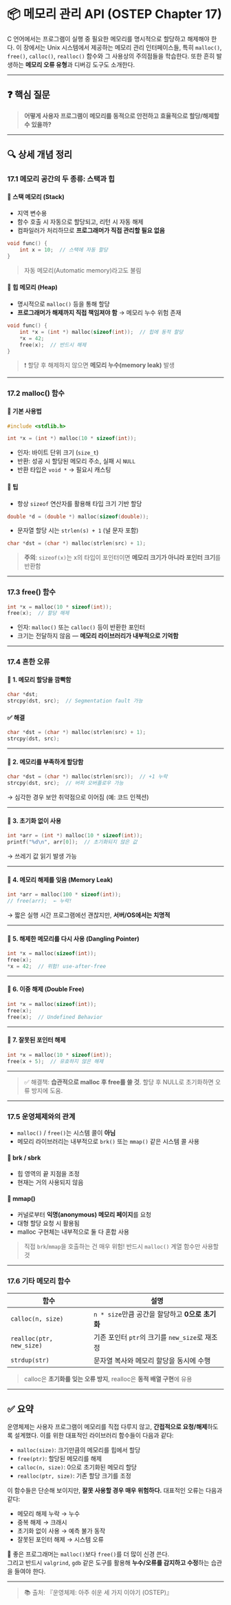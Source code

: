 # 📦 메모리 관리 API (OSTEP Chapter 17)

C 언어에서는 프로그램이 실행 중 필요한 메모리를 명시적으로 할당하고 해제해야 한다. 이 장에서는 Unix 시스템에서 제공하는 메모리 관리 인터페이스들, 특히 `malloc()`, `free()`, `calloc()`, `realloc()` 함수와 그 사용상의 주의점들을 학습한다. 또한 흔히 발생하는 **메모리 오류 유형**과 디버깅 도구도 소개한다.

---

## ❓ 핵심 질문

> **어떻게 사용자 프로그램이 메모리를 동적으로 안전하고 효율적으로 할당/해제할 수 있을까?**

---

## 🔍 상세 개념 정리

### 17.1 메모리 공간의 두 종류: 스택과 힙

#### 📌 스택 메모리 (Stack)
- 지역 변수용
- 함수 호출 시 자동으로 할당되고, 리턴 시 자동 해제
- 컴파일러가 처리하므로 **프로그래머가 직접 관리할 필요 없음**

```c
void func() {
    int x = 10;  // 스택에 자동 할당
}
```

> 자동 메모리(Automatic memory)라고도 불림

#### 📌 힙 메모리 (Heap)
- 명시적으로 `malloc()` 등을 통해 할당
- **프로그래머가 해제까지 직접 책임져야 함** → 메모리 누수 위험 존재

```c
void func() {
    int *x = (int *) malloc(sizeof(int));  // 힙에 동적 할당
    *x = 42;
    free(x);  // 반드시 해제
}
```

> ❗ 할당 후 해제하지 않으면 **메모리 누수(memory leak)** 발생

---

### 17.2 malloc() 함수

#### 🧱 기본 사용법
```c
#include <stdlib.h>

int *x = (int *) malloc(10 * sizeof(int));
```

- 인자: 바이트 단위 크기 (`size_t`)
- 반환: 성공 시 할당된 메모리 주소, 실패 시 `NULL`
- 반환 타입은 `void *` → 필요시 캐스팅

#### 🧠 팁
- 항상 `sizeof` 연산자를 활용해 타입 크기 기반 할당
```c
double *d = (double *) malloc(sizeof(double));
```
- 문자열 할당 시는 `strlen(s) + 1` (널 문자 포함)
```c
char *dst = (char *) malloc(strlen(src) + 1);
```

> **주의**: `sizeof(x)`는 x의 타입이 포인터이면 **메모리 크기가 아니라 포인터 크기**를 반환함

---

### 17.3 free() 함수

```c
int *x = malloc(10 * sizeof(int));
free(x);  // 할당 해제
```

- 인자: `malloc()` 또는 `calloc()` 등이 반환한 포인터
- 크기는 전달하지 않음 — **메모리 라이브러리가 내부적으로 기억함**

---

### 17.4 흔한 오류

#### 🚨 1. 메모리 할당을 깜빡함
```c
char *dst;
strcpy(dst, src);  // Segmentation fault 가능
```

#### ✅ 해결
```c
char *dst = (char *) malloc(strlen(src) + 1);
strcpy(dst, src);
```

---

#### 🚨 2. 메모리를 **부족하게** 할당함
```c
char *dst = (char *) malloc(strlen(src));  // +1 누락
strcpy(dst, src);  // 버퍼 오버플로우 가능
```

→ 심각한 경우 보안 취약점으로 이어짐 (예: 코드 인젝션)

---

#### 🚨 3. 초기화 없이 사용
```c
int *arr = (int *) malloc(10 * sizeof(int));
printf("%d\n", arr[0]);  // 초기화되지 않은 값
```

→ 쓰레기 값 읽기 발생 가능

---

#### 🚨 4. 메모리 해제를 잊음 (Memory Leak)
```c
int *arr = malloc(100 * sizeof(int));
// free(arr);  ← 누락!
```

→ 짧은 실행 시간 프로그램에선 괜찮지만, **서버/OS에서는 치명적**

---

#### 🚨 5. 해제한 메모리를 다시 사용 (Dangling Pointer)
```c
int *x = malloc(sizeof(int));
free(x);
*x = 42;  // 위험! use-after-free
```

---

#### 🚨 6. 이중 해제 (Double Free)
```c
int *x = malloc(sizeof(int));
free(x);
free(x);  // Undefined Behavior
```

---

#### 🚨 7. 잘못된 포인터 해제
```c
int *x = malloc(10 * sizeof(int));
free(x + 5);  // 유효하지 않은 해제
```

---

> ✅ 해결책: **습관적으로 malloc 후 free를 쓸 것**. 할당 후 NULL로 초기화하면 오류 방지에 도움.

---

### 17.5 운영체제와의 관계

- `malloc()` / `free()`는 시스템 콜이 **아님**
- 메모리 라이브러리는 내부적으로 `brk()` 또는 `mmap()` 같은 시스템 콜 사용

#### 📌 brk / sbrk
- 힙 영역의 끝 지점을 조정
- 현재는 거의 사용되지 않음

#### 📌 mmap()
- 커널로부터 **익명(anonymous) 메모리 페이지**를 요청
- 대형 할당 요청 시 활용됨
- malloc 구현체는 내부적으로 둘 다 혼합 사용

> 직접 `brk`/`mmap`을 호출하는 건 매우 위험! 반드시 `malloc()` 계열 함수만 사용할 것

---

### 17.6 기타 메모리 함수

| 함수 | 설명 |
|------|------|
| `calloc(n, size)` | `n * size`만큼 공간을 할당하고 **0으로 초기화** |
| `realloc(ptr, new_size)` | 기존 포인터 `ptr`의 크기를 `new_size`로 재조정 |
| `strdup(str)` | 문자열 복사와 메모리 할당을 동시에 수행 |

> calloc은 **초기화를 잊는 오류 방지**, realloc은 **동적 배열 구현**에 유용

---

## ✅ 요약

운영체제는 사용자 프로그램이 메모리를 직접 다루지 않고, **간접적으로 요청/해제**하도록 설계했다. 이를 위한 대표적인 라이브러리 함수들이 다음과 같다:

- `malloc(size)`: 크기만큼의 메모리를 힙에서 할당
- `free(ptr)`: 할당된 메모리를 해제
- `calloc(n, size)`: 0으로 초기화된 메모리 할당
- `realloc(ptr, size)`: 기존 할당 크기를 조정

이 함수들은 단순해 보이지만, **잘못 사용할 경우 매우 위험하다.** 대표적인 오류는 다음과 같다:

- 메모리 해제 누락 → 누수
- 중복 해제 → 크래시
- 초기화 없이 사용 → 예측 불가 동작
- 잘못된 포인터 해제 → 시스템 오류

📌 좋은 프로그래머는 `malloc()`보다 `free()`를 더 많이 신경 쓴다.  
그리고 반드시 `valgrind`, `gdb` 같은 도구를 활용해 **누수/오류를 감지하고 수정**하는 습관을 들여야 한다.

---

> 📚 출처: 『운영체제: 아주 쉬운 세 가지 이야기 (OSTEP)』
